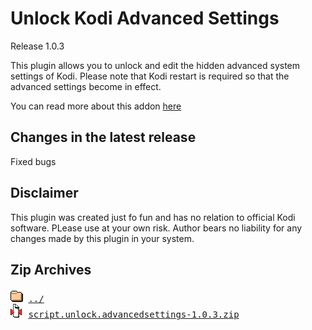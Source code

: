 # Unlock Kodi Advanced Settings
Release 1.0.3

This plugin allows you to unlock and edit the hidden advanced system settings of Kodi. Please note that Kodi restart is required so that the advanced settings become in effect.

You can read more about this addon [here](https://forum.kodi.tv/showthread.php?tid=362847)

## Changes in the latest release 
 Fixed bugs

## Disclaimer 
 This plugin was created just fo fun and has no relation to official Kodi software. PLease use at your own risk. Author bears no liability for any changes made by this plugin in your system.

## Zip Archives
<pre>
<img src="../../icons/folder.gif" alt="[DIR]" > <a href="../">../</a> 
<img src="../../icons/compressed.gif" alt="[ZIP]" > <a href="script.unlock.advancedsettings-1.0.3.zip">script.unlock.advancedsettings-1.0.3.zip</a> 
</pre>
